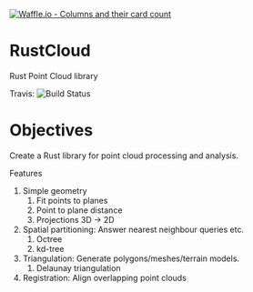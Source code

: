 [![Waffle.io - Columns and their card count](https://badge.waffle.io/TheInnerLight/RustCloud.png?columns=all)](https://waffle.io/TheInnerLight/RustCloud?utm_source=badge)
# RustCloud
Rust Point Cloud library

Travis: ![Build Status](https://travis-ci.org/TheInnerLight/RustCloud.svg?branch=master)

# Objectives

Create a Rust library for point cloud processing and analysis.

Features

1) Simple geometry
   1) Fit points to planes
   2) Point to plane distance
   3) Projections 3D -> 2D
2) Spatial partitioning: Answer nearest neighbour queries etc.
   1) Octree
   2) kd-tree
3) Triangulation: Generate polygons/meshes/terrain models.
   1) Delaunay triangulation
4) Registration: Align overlapping point clouds
